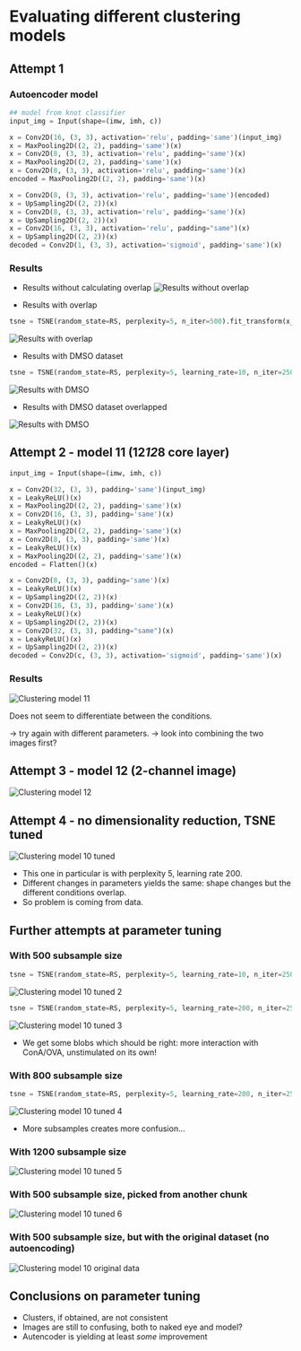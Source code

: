 # Evaluating different clustering models

## Attempt 1

### Autoencoder model

```python
## model from knot classifier
input_img = Input(shape=(imw, imh, c))

x = Conv2D(16, (3, 3), activation='relu', padding='same')(input_img)
x = MaxPooling2D((2, 2), padding='same')(x)
x = Conv2D(8, (3, 3), activation='relu', padding='same')(x)
x = MaxPooling2D((2, 2), padding='same')(x)
x = Conv2D(8, (3, 3), activation='relu', padding='same')(x)
encoded = MaxPooling2D((2, 2), padding='same')(x)

x = Conv2D(8, (3, 3), activation='relu', padding='same')(encoded)
x = UpSampling2D((2, 2))(x)
x = Conv2D(8, (3, 3), activation='relu', padding='same')(x)
x = UpSampling2D((2, 2))(x)
x = Conv2D(16, (3, 3), activation='relu', padding="same")(x)
x = UpSampling2D((2, 2))(x)
decoded = Conv2D(1, (3, 3), activation='sigmoid', padding='same')(x)
```

### Results

* Results without calculating overlap
![Results without overlap](results/clustering/1_simple.png)

* Results with overlap
```python
tsne = TSNE(random_state=RS, perplexity=5, n_iter=500).fit_transform(x_overlap)
```

![Results with overlap](results/clustering/1_simple_overlap.png)

* Results with DMSO dataset

```python
tsne = TSNE(random_state=RS, perplexity=5, learning_rate=10, n_iter=2500).fit_transform(encoded_imgs_flat)
```

![Results with DMSO](results/clustering/1_dmso.png)

* Results with DMSO dataset overlapped

![Results with DMSO](results/clustering/1_dmso_overlap.png)

## Attempt 2 - model 11 (12*12*8 core layer)

```python
input_img = Input(shape=(imw, imh, c))

x = Conv2D(32, (3, 3), padding='same')(input_img)
x = LeakyReLU()(x)
x = MaxPooling2D((2, 2), padding='same')(x)
x = Conv2D(16, (3, 3), padding='same')(x)
x = LeakyReLU()(x)
x = MaxPooling2D((2, 2), padding='same')(x)
x = Conv2D(8, (3, 3), padding='same')(x)
x = LeakyReLU()(x)
x = MaxPooling2D((2, 2), padding='same')(x)
encoded = Flatten()(x)

x = Conv2D(8, (3, 3), padding='same')(x)
x = LeakyReLU()(x)
x = UpSampling2D((2, 2))(x)
x = Conv2D(16, (3, 3), padding='same')(x)
x = LeakyReLU()(x)
x = UpSampling2D((2, 2))(x)
x = Conv2D(32, (3, 3), padding="same")(x)
x = LeakyReLU()(x)
x = UpSampling2D((2, 2))(x)
decoded = Conv2D(c, (3, 3), activation='sigmoid', padding='same')(x)
```

### Results

![Clustering model 11](results/clustering/model11.png)

Does not seem to differentiate between the conditions.

-> try again with different parameters.
-> look into combining the two images first?

## Attempt 3 - model 12 (2-channel image)

![Clustering model 12](results/clustering/model12.png)

## Attempt 4 - no dimensionality reduction, TSNE tuned

![Clustering model 10 tuned](results/clustering/model10_tuned.png)

* This one in particular is with perplexity 5, learning rate 200.
* Different changes in parameters yields the same: shape changes but the different conditions overlap.
* So problem is coming from data.

## Further attempts at parameter tuning

### With 500 subsample size

```python
tsne = TSNE(random_state=RS, perplexity=5, learning_rate=10, n_iter=2500).fit_transform(encoded)
```

![Clustering model 10 tuned 2](results/clustering/model10_tuned_2.png)

```python
tsne = TSNE(random_state=RS, perplexity=5, learning_rate=200, n_iter=2500).fit_transform(encoded)
```

![Clustering model 10 tuned 3](results/clustering/model10_tuned_3.png)

* We get some blobs which should be right: more interaction with ConA/OVA, unstimulated on its own!

### With 800 subsample size

```python
tsne = TSNE(random_state=RS, perplexity=5, learning_rate=200, n_iter=2500).fit_transform(encoded)
```

![Clustering model 10 tuned 4](results/clustering/model10_tuned_4.png)

* More subsamples creates more confusion...

### With 1200 subsample size

![Clustering model 10 tuned 5](results/clustering/model10_tuned_5.png)

### With 500 subsample size, picked from another chunk

![Clustering model 10 tuned 6](results/clustering/model10_tuned_5.png)

### With 500 subsample size, but with the original dataset (no autoencoding)

![Clustering model 10 original data](results/clustering/model10_original_data.png)

## Conclusions on parameter tuning

* Clusters, if obtained, are not consistent
* Images are still to confusing, both to naked eye and model?
* Autencoder is yielding at least *some* improvement 

